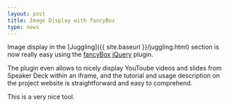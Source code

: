 ```yaml
---
layout: post
title: Image Display with fancyBox
type: news
---
```


Image display in the [Juggling]({{ site.baseurl }}/juggling.html) section is now really easy using the [fancyBox](http://fancyapps.com/fancybox/) [jQuery](http://jquery.com) plugin. 
 
The plugin even allows to nicely display YouToube videos and slides from Speaker Deck within an iframe, and the tutorial and usage description on the project website is straightforward and easy to comprehend. 
 
This is a very nice tool.


